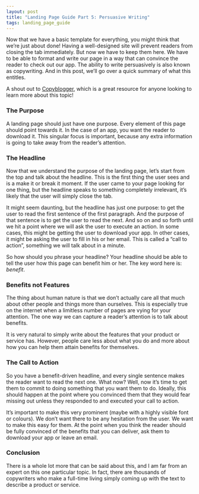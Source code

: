 ```yaml
---
layout: post
title: "Landing Page Guide Part 5: Persuasive Writing"
tags: landing_page_guide
---
```


Now that we have a basic template for everything, you might think that we’re just about done! Having a well-designed site will prevent readers from closing the tab immediately. But now we have to keep them here. We have to be able to format and write our page in a way that can convince the reader to check out our app. The ability to write persuasively is also known as copywriting. And in this post, we’ll go over a quick summary of what this entitles.

A shout out to [Copyblogger](http://www.copyblogger.com), which is a great resource for anyone looking to learn more about this topic!

### The Purpose

A landing page should just have one purpose. Every element of this page should point towards it. In the case of an app, you want the reader to download it. This singular focus is important, because any extra information is going to take away from the reader’s attention.

### The Headline

Now that we understand the purpose of the landing page, let’s start from the top and talk about the headline. This is the first thing the user sees and is a make it or break it moment. If the user came to your page looking for one thing, but the headline speaks to something completely irrelevant, it’s likely that the user will simply close the tab.

It might seem daunting, but the headline has just one purpose: to get the user to read the first sentence of the first paragraph. And the purpose of that sentence is to get the user to read the next. And so on and so forth until we hit a point where we will ask the user to execute an action. In some cases, this might be getting the user to download your app. In other cases, it might be asking the user to fill in his or her email. This is called a “call to action”, something we will talk about in a minute.

So how should you phrase your headline? Your headline should be able to tell the user how this page can benefit him or her. The key word here is: *benefit*.

### Benefits not Features

The thing about human nature is that we don’t actually care all that much about other people and things more than ourselves. This is especially true on the internet when a limitless number of pages are vying for your attention. The one way we can capture a reader’s attention is to talk about benefits.

It is very natural to simply write about the features that your product or service has. However, people care less about what you do and more about how you can help them attain benefits for themselves.

### The Call to Action

So you have a benefit-driven headline, and every single sentence makes the reader want to read the next one. What now? Well, now it’s time to get them to commit to doing something that you want them to do. Ideally, this should happen at the point where you convinced them that they would fear missing out unless they responded to and executed your call to action.

It’s important to make this very prominent (maybe with a highly visible font or colours). We don’t want there to be any hesitation from the user. We want to make this easy for them. At the point when you think the reader should be fully convinced of the benefits that you can deliver, ask them to download your app or leave an email.

### Conclusion

There is a whole lot more that can be said about this, and I am far from an expert on this one particular topic. In fact, there are thousands of copywriters who make a full-time living simply coming up with the text to describe a product or service.



